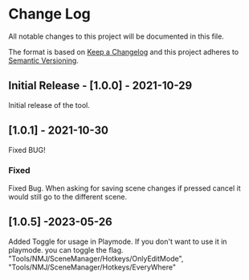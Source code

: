 # Change Log
All notable changes to this project will be documented in this file.

The format is based on [Keep a Changelog](http://keepachangelog.com/)
and this project adheres to [Semantic Versioning](http://semver.org/).

## Initial Release - [1.0.0] - 2021-10-29

Initial release of the tool.

## [1.0.1] - 2021-10-30

Fixed BUG!

### Fixed
Fixed Bug. When asking for saving scene changes if pressed cancel it would still go to the different scene.

## [1.0.5] -2023-05-26
Added Toggle for usage in Playmode. If you don't want to use it in playmode. you can toggle the flag. "Tools/NMJ/SceneManager/Hotkeys/OnlyEditMode", "Tools/NMJ/SceneManager/Hotkeys/EveryWhere"

